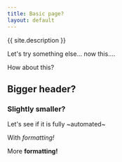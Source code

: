 ```yaml
---
title: Basic page?
layout: default
---
```


{{ site.description }}

Let's try something else... now this....

How about this?

## Bigger header?
### Slightly smaller?
Let's see if it is fully ~automated~

With *formatting!*

More **formatting!**
